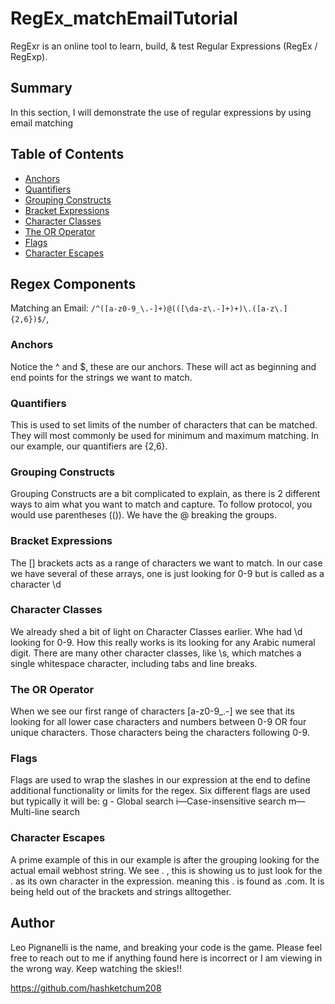 # RegEx_matchEmailTutorial

RegExr is an online tool to learn, build, & test Regular Expressions (RegEx / RegExp).

## Summary

In this section, I will demonstrate the use of regular expressions by using email matching

## Table of Contents

- [Anchors](#anchors)
- [Quantifiers](#quantifiers)
- [Grouping Constructs](#grouping-constructs)
- [Bracket Expressions](#bracket-expressions)
- [Character Classes](#character-classes)
- [The OR Operator](#the-or-operator)
- [Flags](#flags)
- [Character Escapes](#character-escapes)

## Regex Components

 Matching an Email: `/^([a-z0-9_\.-]+)@(([\da-z\.-]+)+)\.([a-z\.]{2,6})$/`,

### Anchors

Notice the ^ and $, these are our anchors. These will act as beginning and end points for the strings we want to match.

### Quantifiers

This is used to set limits of the number of characters that can be matched. They will most commonly be used for minimum and maximum matching. In our example, our quantifiers are {2,6}.

### Grouping Constructs

Grouping Constructs are a bit complicated to explain, as there is 2 different ways to aim what you want to match and capture. To follow protocol, you would use parentheses (()). We have the @ breaking the groups.

### Bracket Expressions

The [] brackets acts as a range of characters we want to match. In our case we have several of these arrays, one is just looking for 0-9 but is called as a character \d

### Character Classes

We already shed a bit of light on Character Classes earlier. Whe had \d looking for 0-9. How this really works is its looking for any Arabic numeral digit. There are many other character classes, like \s, which matches a single whitespace character, including tabs and line breaks.

### The OR Operator

When we see our first range of characters [a-z0-9_\.-] we see that its looking for all lower case characters and numbers between 0-9 OR four unique characters. Those characters being the characters following 0-9.

### Flags

Flags are used to wrap the slashes in our expression at the end to define additional functionality or limits for the regex. Six different flags are used but typically it will be:
g - Global search
i—Case-insensitive search
m—Multi-line search

### Character Escapes

A prime example of this in our example is after the grouping looking for the actual email webhost string. We see \. , this is showing us to just look for the . as its own character in the expression. meaning this . is found as 
.com. It is being held out of the brackets and strings alltogether.

## Author

Leo Pignanelli is the name, and breaking your code is the game. Please feel free to reach out to me if anything found here is incorrect or I am viewing in the wrong way. Keep watching the skies!!

https://github.com/hashketchum208